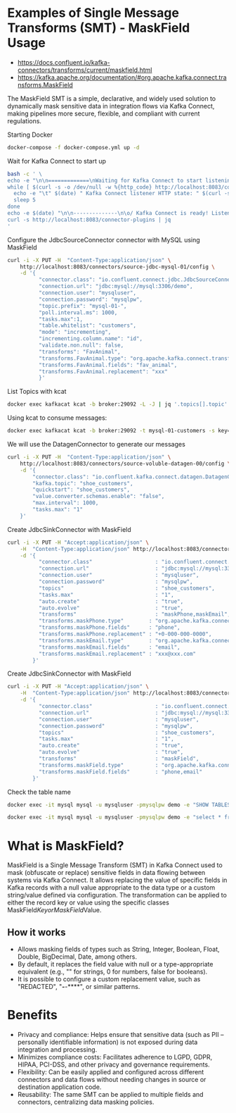 <!-- 
This README documents practical examples of using the Single Message Transform (SMT) MaskField in Kafka Connect for masking sensitive data in integration pipelines. It includes instructions for: 

- Initializing the Docker environment with Kafka Connect, MySQL, and auxiliary tools. 
- Configuring JdbcSourceConnector and JdbcSinkConnector connectors using MaskField to mask specific fields. 
- Using DatagenConnector to generate sample data. 
- Commands to list topics and consume messages via kcat. 
- Verifying tables and data in MySQL. 

The MaskField SMT allows you to replace sensitive field values with null or customized values, facilitating compliance with privacy regulations (LGPD, GDPR, etc.), increasing data security, and enabling flexible pipeline configuration without changes to application code. 
-->

# Examples of Single Message Transforms (SMT) - MaskField Usage

- https://docs.confluent.io/kafka-connectors/transforms/current/maskfield.html
- https://kafka.apache.org/documentation/#org.apache.kafka.connect.transforms.MaskField 

The MaskField SMT is a simple, declarative, and widely used solution to dynamically mask sensitive data in integration flows via Kafka Connect, making pipelines more secure, flexible, and compliant with current regulations.

Starting Docker
```bash
docker-compose -f docker-compose.yml up -d
```

Wait for Kafka Connect to start up
```bash
bash -c ' \
echo -e "\n\n=============\nWaiting for Kafka Connect to start listening on localhost ⏳\n=============\n"
while [ $(curl -s -o /dev/null -w %{http_code} http://localhost:8083/connectors) -ne 200 ] ; do
  echo -e "\t" $(date) " Kafka Connect listener HTTP state: " $(curl -s -o /dev/null -w %{http_code} http://localhost:8083/connectors) " (waiting for 200)"
  sleep 5
done
echo -e $(date) "\n\n--------------\n\o/ Kafka Connect is ready! Listener HTTP state: " $(curl -s -o /dev/null -w %{http_code} http://localhost:8083/connectors) "\n--------------\n"
curl -s http://localhost:8083/connector-plugins | jq
'
```

Configure the JdbcSourceConnector connector with MySQL using MaskField
```bash
curl -i -X PUT -H  "Content-Type:application/json" \
    http://localhost:8083/connectors/source-jdbc-mysql-01/config \
    -d '{
          "connector.class": "io.confluent.connect.jdbc.JdbcSourceConnector",
          "connection.url": "jdbc:mysql://mysql:3306/demo",
          "connection.user": "mysqluser",
          "connection.password": "mysqlpw",
          "topic.prefix": "mysql-01-",
          "poll.interval.ms": 1000,
          "tasks.max":1,
          "table.whitelist": "customers",
          "mode": "incrementing",
          "incrementing.column.name": "id",
          "validate.non.null": false,
          "transforms": "FavAnimal",
          "transforms.FavAnimal.type": "org.apache.kafka.connect.transforms.MaskField$Value",
          "transforms.FavAnimal.fields": "fav_animal",
          "transforms.FavAnimal.replacement": "xxx"
          }'
```

List Topics with kcat
```bash
docker exec kafkacat kcat -b broker:29092 -L -J | jq '.topics[].topic'|sort
```

Using kcat to consume messages:
```bash
docker exec kafkacat kcat -b broker:29092 -t mysql-01-customers -s key=s -s value=avro -r http://schema-registry:8081
```

We will use the DatagenConnector to generate our messages
```bash
curl -i -X PUT -H  "Content-Type:application/json" \
    http://localhost:8083/connectors/source-voluble-datagen-00/config \
    -d '{
        "connector.class": "io.confluent.kafka.connect.datagen.DatagenConnector",
        "kafka.topic": "shoe_customers",
        "quickstart": "shoe_customers",
        "value.converter.schemas.enable": "false",
        "max.interval": 1000,
        "tasks.max": "1"
    }'
```

Create JdbcSinkConnector with MaskField
```bash
curl -i -X PUT -H "Accept:application/json" \
    -H  "Content-Type:application/json" http://localhost:8083/connectors/sink-jdbc-mysql-day4-transactions-00/config \
    -d '{
          "connector.class"                    : "io.confluent.connect.jdbc.JdbcSinkConnector",
          "connection.url"                     : "jdbc:mysql://mysql:3306/demo",
          "connection.user"                    : "mysqluser",
          "connection.password"                : "mysqlpw",
          "topics"                             : "shoe_customers",
          "tasks.max"                          : "1",
          "auto.create"                        : "true",
          "auto.evolve"                        : "true",
          "transforms"                         : "maskPhone,maskEmail",
          "transforms.maskPhone.type"        : "org.apache.kafka.connect.transforms.MaskField$Value",
          "transforms.maskPhone.fields"      : "phone",
          "transforms.maskPhone.replacement" : "+0-000-000-0000",
          "transforms.maskEmail.type"        : "org.apache.kafka.connect.transforms.MaskField$Value",
          "transforms.maskEmail.fields"      : "email",
          "transforms.maskEmail.replacement" : "xxx@xxx.com"
        }'
```

Create JdbcSinkConnector with MaskField
```bash
curl -i -X PUT -H "Accept:application/json" \
    -H  "Content-Type:application/json" http://localhost:8083/connectors/sink-jdbc-mysql-day4-transactions-00/config \
    -d '{
          "connector.class"                    : "io.confluent.connect.jdbc.JdbcSinkConnector",
          "connection.url"                     : "jdbc:mysql://mysql:3306/demo",
          "connection.user"                    : "mysqluser",
          "connection.password"                : "mysqlpw",
          "topics"                             : "shoe_customers",
          "tasks.max"                          : "1",
          "auto.create"                        : "true",
          "auto.evolve"                        : "true",
          "transforms"                         : "maskField",
          "transforms.maskField.type"          : "org.apache.kafka.connect.transforms.MaskField$Value",
          "transforms.maskField.fields"        : "phone,email"
        }'
```

Check the table name
```bash
docker exec -it mysql mysql -u mysqluser -pmysqlpw demo -e "SHOW TABLES"

docker exec -it mysql mysql -u mysqluser -pmysqlpw demo -e "select * from \`shoe_customers\`;"
```

# What is MaskField?
MaskField is a Single Message Transform (SMT) in Kafka Connect used to mask (obfuscate or replace) sensitive fields in data flowing between systems via Kafka Connect. It allows replacing the value of specific fields in Kafka records with a null value appropriate to the data type or a custom string/value defined via configuration. The transformation can be applied to either the record key or value using the specific classes MaskField$Key or MaskField$Value.

## How it works
- Allows masking fields of types such as String, Integer, Boolean, Float, Double, BigDecimal, Date, among others.
- By default, it replaces the field value with null or a type-appropriate equivalent (e.g., "" for strings, 0 for numbers, false for booleans).
- It is possible to configure a custom replacement value, such as "REDACTED", "***-***-****", or similar patterns.

# Benefits
- Privacy and compliance: Helps ensure that sensitive data (such as PII – personally identifiable information) is not exposed during data integration and processing.
- Minimizes compliance costs: Facilitates adherence to LGPD, GDPR, HIPAA, PCI-DSS, and other privacy and governance requirements.
- Flexibility: Can be easily applied and configured across different connectors and data flows without needing changes in source or destination application code.
- Reusability: The same SMT can be applied to multiple fields and connectors, centralizing data masking policies.
